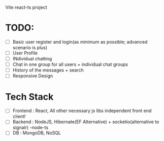 Vite react-ts project

# TODO:

- [ ] Basic user register and login(as minimum as possible; advanced scenario is plus)
- [ ] User Profile
- [ ] INdividual chatting
- [ ] Chat in one group for all users + individual chat groups
- [ ] History of the messages + search
- [ ] Responsive Design

# Tech Stack

- [ ] Frontend : React, All other necessary js libs independent front end client!
- [ ] Backend : NodeJS, Hibernate(EF Alternative) + socketio(alternative to signalr) -node-ts
- [ ] DB : MongoDB, NoSQL

